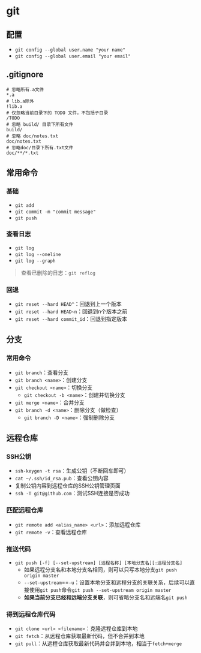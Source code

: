 # git
## 配置
- `git config --global user.name "your name"`
- `git config --global user.email "your email"`

## .gitignore
```
# 忽略所有.a文件
*.a
# lib.a除外
!lib.a
# 仅忽略当前目录下的 TODO 文件，不包括子目录
/TODO
# 忽略 build/ 目录下所有文件
build/
# 忽略 doc/notes.txt
doc/notes.txt
# 忽略doc/目录下所有.txt文件
doc/**/*.txt
```

## 常用命令
### 基础
- `git add`
- `git commit -m "commit message"`
- `git push`

### 查看日志
- `git log`
- `git log --oneline`
- `git log --graph`
> 查看已删除的日志：`git reflog`

### 回退
- `git reset --hard HEAD^`：回退到上一个版本
- `git reset --hard HEAD~n`：回退到n个版本之前
- `git reset --hard commit_id`：回退到指定版本


## 分支
### 常用命令
- `git branch`：查看分支
- `git branch <name>`：创建分支
- `git checkout <name>`：切换分支
  - `git checkout -b <name>`：创建并切换分支
- `git merge <name>`：合并分支
- `git branch -d <name>`：删除分支（做检查）
  - `git branch -D <name>`：强制删除分支


## 远程仓库
### SSH公钥
- `ssh-keygen -t rsa`：生成公钥（不断回车即可）
- `cat ~/.ssh/id_rsa.pub`：查看公钥内容
- 复制公钥内容到远程仓库的SSH公钥管理页面
- `ssh -T git@github.com`：测试SSH连接是否成功

### 匹配远程仓库
- `git remote add <alias_name> <url>`：添加远程仓库
- `git remote -v`：查看远程仓库

### 推送代码
- `git push [-f] [--set-upstream] [远程名称] [本地分支名][:远程分支名]`
  - 如果远程分支名和本地分支名相同，则可以只写本地分支`git push origin master`
  - `--set-upstream`==`-u`：设置本地分支和远程分支的关联关系，后续可以直接使用`git push`命令`git push --set-upstream origin master`
  - **如果当前分支已经和远端分支关联**，则可省略分支名和远端名`git push`

### 得到远程仓库代码
- `git clone <url> <filename>`：克隆远程仓库到本地
- `git fetch`：从远程仓库获取最新代码，但不合并到本地
- `git pull`：从远程仓库获取最新代码并合并到本地，相当于`fetch+merge`

